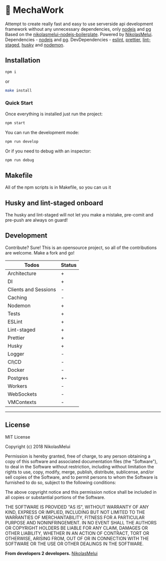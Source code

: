 # 🔧 MechaWork

Attempt to create really fast and easy to use serverside api development framework without any unnecessary dependencies, only [nodejs][nodejs] and [pg][pg] Based on the [nikolasmelui-nodejs-boilerplate][nikolasmelui-nodejs-boilerplate]. Powered by [NikolasMelui][nikolasmelui]. Dependencies - [nodejs][nodejs] and [pg][pg]. DevDependencies - [eslint][eslint], [prettier][prettier], [lint-staged][lint-staged], [husky][husky] and [nodemon][nodemon].

## Installation

```bash
npm i
```

or

```bash
make install
```

### Quick Start

Once everything is installed just run the project:

```bash
npm start
```

You can run the development mode:

```bash
npm run develop
```

Or if you need to debug with an inspector:

```bash
npm run debug
```

## Makefile

All of the npm scripts is in Makefile, so you can us it

## Husky and lint-staged onboard

The husky and lint-staged will not let you make a mistake, pre-comit and pre-push are always on guard!

## Development

Contribute? Sure!
This is an opensource project, so all of the contributions are welcome. Make a fork and go!

| Todos                | Status |
| -------------------- | ------ |
| Architecture         | +      |
| DI                   | +      |
| Clients and Sessions | -      |
| Caching              | -      |
| Nodemon              | +      |
| Tests                | +      |
| ESLint               | +      |
| Lint-staged          | +      |
| Prettier             | +      |
| Husky                | +      |
| Logger               | -      |
| CI\CD                | -      |
| Docker               | -      |
| Postgres             | +-     |
| Workers              | -      |
| WebSockets           | -      |
| VMContexts           | -      |

---

## License

MIT License

Copyright (c) 2018 NikolasMelui

Permission is hereby granted, free of charge, to any person obtaining a copy
of this software and associated documentation files (the "Software"), to deal
in the Software without restriction, including without limitation the rights
to use, copy, modify, merge, publish, distribute, sublicense, and/or sell
copies of the Software, and to permit persons to whom the Software is
furnished to do so, subject to the following conditions:

The above copyright notice and this permission notice shall be included in all
copies or substantial portions of the Software.

THE SOFTWARE IS PROVIDED "AS IS", WITHOUT WARRANTY OF ANY KIND, EXPRESS OR
IMPLIED, INCLUDING BUT NOT LIMITED TO THE WARRANTIES OF MERCHANTABILITY,
FITNESS FOR A PARTICULAR PURPOSE AND NONINFRINGEMENT. IN NO EVENT SHALL THE
AUTHORS OR COPYRIGHT HOLDERS BE LIABLE FOR ANY CLAIM, DAMAGES OR OTHER
LIABILITY, WHETHER IN AN ACTION OF CONTRACT, TORT OR OTHERWISE, ARISING FROM,
OUT OF OR IN CONNECTION WITH THE SOFTWARE OR THE USE OR OTHER DEALINGS IN THE
SOFTWARE.

**From developers 2 developers.**
[NikolasMelui][nikolasmelui]

[//]: # "These are reference links used in the body of this note and get stripped out when the markdown processor does its job. There is no need to format nicely because it shouldn't be seen. Thanks SO - http://stackoverflow.com/questions/4823468/store-comments-in-markdown-syntax"
[nikolasmelui]: https://github.com/NikolasMelui
[nikolasmelui-nodejs-boilerplate]: https://github.com/NikolasMelui/nikolasmelui-nodejs-boilerplate
[nodejs]: http://nodejs.org
[npm]: https://www.npmjs.com/
[pg]: https://github.com/brianc/node-postgres
[eslint]: https://eslint.org/
[prettier]: https://prettier.io/
[lint-staged]: https://github.com/okonet/lint-staged
[husky]: https://github.com/typicode/husky
[nodemon]: https://www.npmjs.com/package/nodemon
